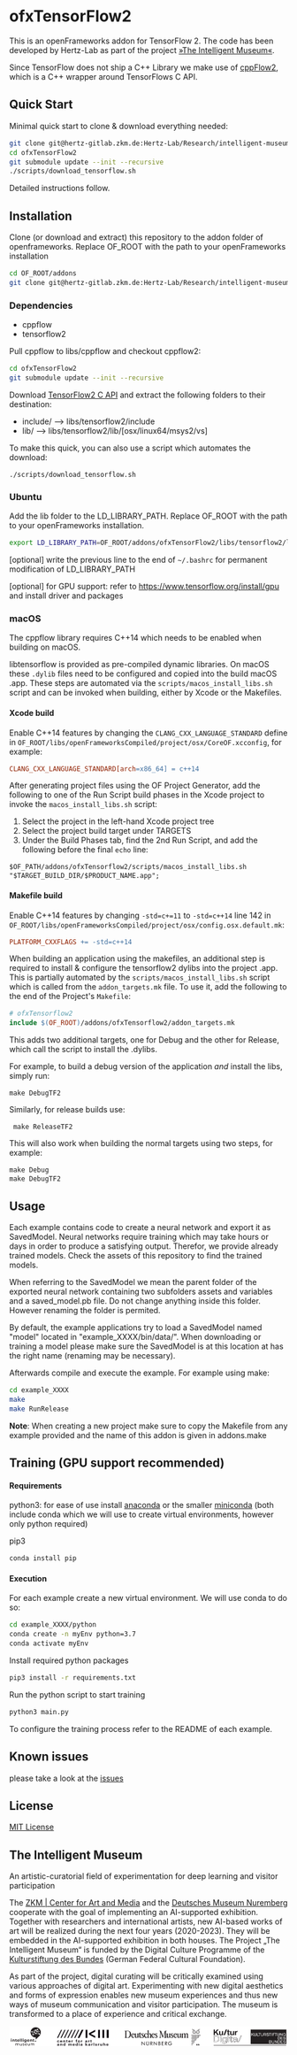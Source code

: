 # ofxTensorFlow2

This is an openFrameworks addon for TensorFlow 2.
The code has been developed by Hertz-Lab as part of the project [»The Intelligent Museum«](#the-intelligent-museum).

 Since TensorFlow does not ship a C++ Library we make use of [cppFlow2](https://github.com/serizba/cppflow/tree/cppflow2), which is a C++ wrapper around TensorFlows C API.

## Quick Start

Minimal quick start to clone & download everything needed:

```bash
git clone git@hertz-gitlab.zkm.de:Hertz-Lab/Research/intelligent-museum/ofxTensorFlow2.git
cd ofxTensorFlow2
git submodule update --init --recursive
./scripts/download_tensorflow.sh
```

Detailed instructions follow.

## Installation

Clone (or download and extract) this repository to the addon folder of openframeworks. Replace OF_ROOT with the path to your openFrameworks installation
```bash
cd OF_ROOT/addons
git clone git@hertz-gitlab.zkm.de:Hertz-Lab/Research/intelligent-museum/ofxTensorFlow2.git
```

### Dependencies

* cppflow
* tensorflow2

Pull cppflow to libs/cppflow and checkout cppflow2:
```bash
cd ofxTensorFlow2
git submodule update --init --recursive
```

Download [TensorFlow2 C API](https://www.tensorflow.org/install/lang_c) and extract the following folders to their destination:
  - include/ --> libs/tensorflow2/include
  - lib/ --> libs/tensorflow2/lib/[osx/linux64/msys2/vs]

To make this quick, you can also use a script which automates the download:

    ./scripts/download_tensorflow.sh

### Ubuntu
Add the lib folder to the LD_LIBRARY_PATH. Replace OF_ROOT with the path to your openFrameworks installation.
```bash
export LD_LIBRARY_PATH=OF_ROOT/addons/ofxTensorFlow2/libs/tensorflow2/lib/linux64/:$LD_LIBRARY_PATH
```
[optional] write the previous line to the end of `~/.bashrc` for permanent modification of LD_LIBRARY_PATH

[optional] for GPU support: refer to https://www.tensorflow.org/install/gpu and install driver and packages

### macOS

The cppflow library requires C++14 which needs to be enabled when building on macOS.

libtensorflow is provided as pre-compiled dynamic libraries. On macOS these `.dylib` files need to be configured and copied into the build macOS .app. These steps are automated via the `scripts/macos_install_libs.sh` script and can be invoked when building, either by Xcode or the Makefiles.

#### Xcode build

Enable C++14 features by changing the `CLANG_CXX_LANGUAGE_STANDARD` define in `OF_ROOT/libs/openFrameworksCompiled/project/osx/CoreOF.xcconfig`, for example:

```makefile
CLANG_CXX_LANGUAGE_STANDARD[arch=x86_64] = c++14
```

After generating project files using the OF Project Generator, add the following to one of the Run Script build phases in the Xcode project to invoke the `macos_install_libs.sh` script:

1. Select the project in the left-hand Xcode project tree
2. Select the project build target under TARGETS
3. Under the Build Phases tab, find the 2nd Run Script, and add the following before the final `echo` line:

```shell
$OF_PATH/addons/ofxTensorflow2/scripts/macos_install_libs.sh "$TARGET_BUILD_DIR/$PRODUCT_NAME.app";
```

#### Makefile build

Enable C++14 features by changing `-std=c+=11` to `-std=c++14` line 142 in `OF_ROOT/libs/openFrameworksCompiled/project/osx/config.osx.default.mk`:

```makefile
PLATFORM_CXXFLAGS += -std=c++14
```

When building an application using the makefiles, an additional step is required to install & configure the tensorflow2 dylibs into the project .app. This is partially automated by the `scripts/macos_install_libs.sh` script which is called from the `addon_targets.mk` file. To use it, add the following to the end of the Project's `Makefile`:

```makefile
# ofxTensorflow2
include $(OF_ROOT)/addons/ofxTensorflow2/addon_targets.mk
```

This adds two additional targets, one for Debug and the other for Release, which call the script to install the .dylibs.

For example, to build a debug version of the application *and* install the libs, simply run:

    make DebugTF2

 Similarly, for release builds use:

     make ReleaseTF2

This will also work when building the normal targets using two steps, for example:

    make Debug
    make DebugTF2

## Usage
Each example contains code to create a neural network and export it as SavedModel. Neural networks require training which may take hours or days in order to produce a satisfying output.
Therefor, we provide already trained models. Check the assets of this repository to find the trained models.

When referring to the SavedModel we mean the parent folder of the exported neural network containing two subfolders assets and variables and a saved_model.pb file. Do not change anything inside this folder. However renaming the folder is permited.

By default, the example applications try to load a SavedModel named "model" located in "example_XXXX/bin/data/". When downloading or training a model please make sure the SavedModel is at this location at has the right name (renaming may be necessary).

Afterwards compile and execute the example. For example using make:
```bash
cd example_XXXX
make
make RunRelease
```

**Note**: When creating a new project make sure to copy the Makefile from any example provided and the name of this addon is given in addons.make 


## Training (GPU support recommended)
#### Requirements
python3: for ease of use install [anaconda](https://docs.anaconda.com/anaconda/install/) or the smaller [miniconda](https://docs.conda.io/en/latest/miniconda.html) (both include conda which we will use to create virtual environments, however only python required)

pip3
```bash
conda install pip
```

#### Execution
For each example create a new virtual environment. We will use conda to do so:
```bash
cd example_XXXX/python
conda create -n myEnv python=3.7
conda activate myEnv
```
Install required python packages
```bash
pip3 install -r requirements.txt
```
Run the python script to start training
```bash
python3 main.py
```
To configure the training process refer to the README of each example.


## Known issues
please take a look at the [issues](https://hertz-gitlab.zkm.de/Hertz-Lab/Research/intelligent-museum/ofxTensorFlow2/-/issues?scope=all&utf8=%E2%9C%93&state=all)


## License
[MIT License](https://en.wikipedia.org/wiki/MIT_License)


## The Intelligent Museum
An artistic-curatorial field of experimentation for deep learning and visitor participation

The [ZKM | Center for Art and Media](https://zkm.de/en) and the [Deutsches Museum Nuremberg](https://www.deutsches-museum.de/en/nuernberg/information/) cooperate with the goal of implementing an AI-supported exhibition. Together with researchers and international artists, new AI-based works of art will be realized during the next four years (2020-2023).  They will be embedded in the AI-supported exhibition in both houses. The Project „The Intelligent Museum“ is funded by the Digital Culture Programme of the [Kulturstiftung des Bundes](https://www.kulturstiftung-des-bundes.de/en) (German Federal Cultural Foundation).

As part of the project, digital curating will be critically examined using various approaches of digital art. Experimenting with new digital aesthetics and forms of expression enables new museum experiences and thus new ways of museum communication and visitor participation. The museum is transformed to a place of experience and critical exchange.

![Logo](media/Logo_ZKM_DMN_KSB.png)
